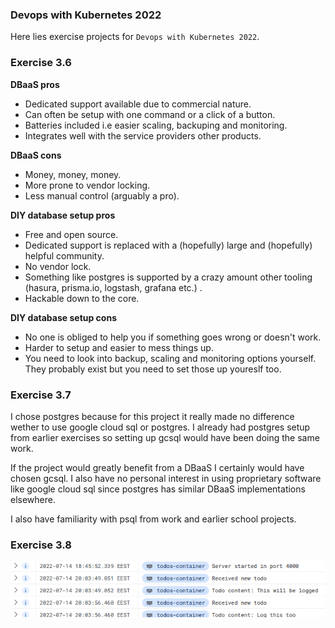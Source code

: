 ### Devops with Kubernetes 2022

Here lies exercise projects for `Devops with Kubernetes 2022`.

### Exercise 3.6

**DBaaS pros**

* Dedicated support available due to commercial nature.
* Can often be setup with one command or a click of a button.
* Batteries included i.e easier scaling, backuping and monitoring.
* Integrates well with the service providers other products.

**DBaaS cons**

* Money, money, money.
* More prone to vendor locking.
* Less manual control (arguably a pro).

**DIY database setup pros**

* Free and open source.
* Dedicated support is replaced with a (hopefully) large and (hopefully) helpful community.
* No vendor lock.
* Something like postgres is supported by a crazy amount other tooling (hasura, prisma.io, logstash, grafana etc.) .
* Hackable down to the core.

**DIY database setup cons**

* No one is obliged to help you if something goes wrong or doesn't work.
* Harder to setup and easier to mess things up.
* You need to look into backup, scaling and monitoring options yourself. They probably exist but you need to set those up youreslf too.

### Exercise 3.7

I chose postgres because for this project it really made no difference wether to use google cloud sql or postgres.
I already had postgres setup from earlier exercises so setting up gcsql would have been doing the same work.

If the project would greatly benefit from a DBaaS I certainly would have chosen gcsql.
I also have no personal interest in using proprietary software like google cloud sql since postgres has similar DBaaS implementations elsewhere.

I also have familiarity with psql from work and earlier school projects.

### Exercise 3.8

![Todo logs](logs.png)


